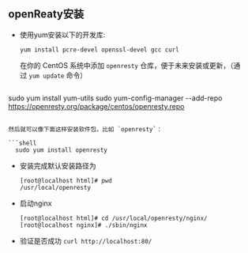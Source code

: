 ## openReaty安装

* 使用yum安装以下的开发库:

  ```shell
  yum install pcre-devel openssl-devel gcc curl
  ```

  在你的 CentOS 系统中添加 `openresty` 仓库，便于未来安装或更新，（通过 `yum update` 命令）

  ```shell
 sudo yum install yum-utils
   sudo yum-config-manager --add-repo https://openresty.org/package/centos/openresty.repo
  ```
  
  然后就可以像下面这样安装软件包，比如 `openresty`：

  ```shell
    sudo yum install openresty
  ```

* 安装完成默认安装路径为

  ```shell
  [root@localhost html]# pwd
  /usr/local/openresty
  ```

* 启动nginx

  ```shell
  [root@localhost html]# cd /usr/local/openresty/nginx/
  [root@localhost nginx]# ./sbin/nginx 
  ```

* 验证是否成功 `curl http://localhost:80/`








